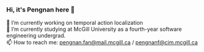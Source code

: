 ### Hi, it's Pengnan here 👋


🔭 I’m currently working on temporal action localization  
🌱 I’m currently studying at McGill University as a fourth-year software engineering undergrad.  
📫 How to reach me: pengnan.fan@mail.mcgill.ca / pengnanf@cim.mcgill.ca  

<!--
**Catosine/Catosine** is a ✨ _special_ ✨ repository because its `README.md` (this file) appears on your GitHub profile.

Here are some ideas to get you started:

- 🔭 I’m currently working on ...
- 🌱 I’m currently learning ...
- 👯 I’m looking to collaborate on ...
- 🤔 I’m looking for help with ...
- 💬 Ask me about ...
- 📫 How to reach me: ...
- 😄 Pronouns: ...
- ⚡ Fun fact: ...
-->
